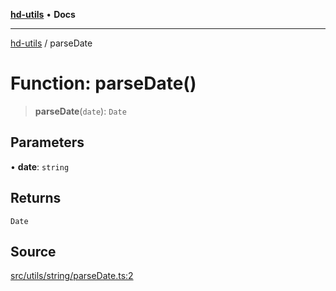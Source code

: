 [**hd-utils**](../README.md) • **Docs**

***

[hd-utils](../globals.md) / parseDate

# Function: parseDate()

> **parseDate**(`date`): `Date`

## Parameters

• **date**: `string`

## Returns

`Date`

## Source

[src/utils/string/parseDate.ts:2](https://github.com/AhmadHddad/h-utils/blob/5c76ff5de068cee019fc632d9da2e395721bb48f/src/utils/string/parseDate.ts#L2)
